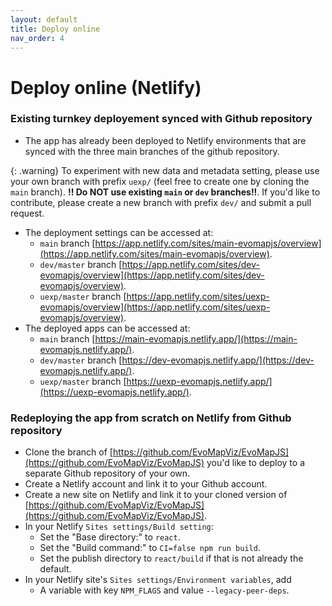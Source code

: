 ```yaml
---
layout: default
title: Deploy online
nav_order: 4
---
```


# Deploy online (Netlify)

### Existing turnkey deployement synced with Github repository

  - The app has already been deployed to Netlify environments that are synced with the three main branches of the github repository. 

  {: .warning}
  To experiment with new data and metadata setting, please use your own branch with prefix `uexp/` (feel free to create one by cloning the `main` branch).
  **!! Do NOT use existing `main` or `dev` branches!!**.
  If you'd like to contribute, please create a new branch with prefix `dev/` and submit a pull request.

  - The deployment settings can be accessed at:
    - `main` branch [https://app.netlify.com/sites/main-evomapjs/overview](https://app.netlify.com/sites/main-evomapjs/overview).
    - `dev/master` branch [https://app.netlify.com/sites/dev-evomapjs/overview](https://app.netlify.com/sites/dev-evomapjs/overview).
    - `uexp/master` branch [https://app.netlify.com/sites/uexp-evomapjs/overview](https://app.netlify.com/sites/uexp-evomapjs/overview).
  - The deployed apps can be accessed at:
    - `main` branch [https://main-evomapjs.netlify.app/](https://main-evomapjs.netlify.app/).
    - `dev/master` branch [https://dev-evomapjs.netlify.app/](https://dev-evomapjs.netlify.app/).
    - `uexp/master` branch [https://uexp-evomapjs.netlify.app/](https://uexp-evomapjs.netlify.app/).

### Redeploying the app from scratch on Netlify from Github repository

  - Clone the branch of [https://github.com/EvoMapViz/EvoMapJS](https://github.com/EvoMapViz/EvoMapJS) you'd like to deploy to a separate Github repository of your own.
  - Create a Netlify account and link it to your Github account.
  - Create a new site on Netlify and link it to your cloned version of [https://github.com/EvoMapViz/EvoMapJS](https://github.com/EvoMapViz/EvoMapJS).
  - In your Netlify `Sites settings/Build setting`:
    - Set the "Base directory:" to `react`.
    - Set the "Build command:" to `CI=false npm run build`.
    - Set the publish directory to `react/build` if that is not already the default.
  - In your Netlify site's `Sites settings/Environment variables`, add 
    - A variable with key `NPM_FLAGS` and value `--legacy-peer-deps`.
